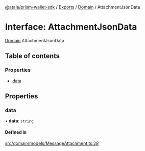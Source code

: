 [@atala/prism-wallet-sdk](../README.md) / [Exports](../modules.md) / [Domain](../modules/Domain.md) / AttachmentJsonData

# Interface: AttachmentJsonData

[Domain](../modules/Domain.md).AttachmentJsonData

## Table of contents

### Properties

- [data](Domain.AttachmentJsonData.md#data)

## Properties

### data

• **data**: `string`

#### Defined in

[src/domain/models/MessageAttachment.ts:29](https://github.com/hyperledger/identus-edge-agent-sdk-ts/blob/70efa8b16122ab132f36ab1c9f2ac30b3a4b3176/src/domain/models/MessageAttachment.ts#L29)
